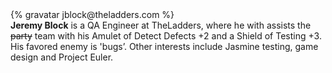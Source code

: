 <div class="profile-container">                                                                                                                                                                                                         
  <div class="profile-thumb">
  {% gravatar jblock@theladders.com %}
  </div>
  <div class="profile-content">
    <strong>Jeremy Block</strong> is a QA Engineer at TheLadders, where he with assists the <del>party</del> team with his Amulet of Detect Defects +2 and a Shield of Testing +3.  His favored enemy is 'bugs’. Other interests include Jasmine testing, game design and Project Euler.  
  </div>
</div>

